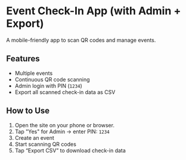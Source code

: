 # Event Check-In App (with Admin + Export)

A mobile-friendly app to scan QR codes and manage events.

## Features

- Multiple events
- Continuous QR code scanning
- Admin login with PIN (`1234`)
- Export all scanned check-in data as CSV

## How to Use

1. Open the site on your phone or browser.
2. Tap "Yes" for Admin → enter PIN: `1234`
3. Create an event
4. Start scanning QR codes
5. Tap “Export CSV” to download check-in data
